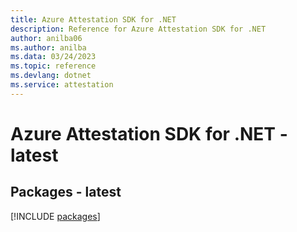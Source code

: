 ```yaml
---
title: Azure Attestation SDK for .NET
description: Reference for Azure Attestation SDK for .NET
author: anilba06
ms.author: anilba
ms.data: 03/24/2023
ms.topic: reference
ms.devlang: dotnet
ms.service: attestation
---
```

# Azure Attestation SDK for .NET - latest
## Packages - latest
[!INCLUDE [packages](attestation-index.md)]